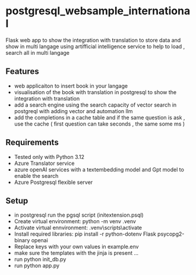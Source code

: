 # postgresql_websample_international
Flask web app to show the integration with translation to store data and show in multi langage using artifficial intelligence service to help to load , search all in multi langage 


## Features
- web applicaiton to insert book in your langage 
- visualisation of the book with translation in postgresql to show the integration with translation
- add a search engine using the search capacity of vector search in postgreql with adding vector and automation llm
- add the completions in a cache table and if the same question is ask , use the cache ( first question can take seconds , the same some ms ) 


## Requirements
- Tested only with Python 3.12
- Azure Translator service
- azure openAI services with a textembedding model and Gpt model to enable the search 
- Azure Postgresql flexible server


## Setup

- in postgresql run the pgsql script (initextension.psql)
- Create virtual environment: python -m venv .venv
- Activate virtual ennvironment: .venv\scripts\activate
- Install required libraries: pip install -r python-dotenv Flask psycopg2-binary openai
- Replace keys with your own values in example.env
- make sure the templates with the jinja is present ... 
- run python init_db.py
- run python app.py
